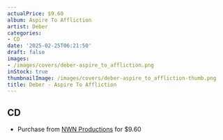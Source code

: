```yaml
---
actualPrice: $9.60
album: Aspire To Affliction
artist: Deber
categories:
- CD
date: '2025-02-25T06:21:50'
draft: false
images:
- /images/covers/deber-aspire_to_affliction.png
inStock: true
thumbnailImage: /images/covers/deber-aspire_to_affliction-thumb.png
title: Deber - Aspire To Affliction
---
```


## CD
* Purchase from [NWN Productions](http://shop.nwnprod.com/index.php?route=product/product&path=93&product_id=50083&sort=pd.name&order=ASC) for $9.60
